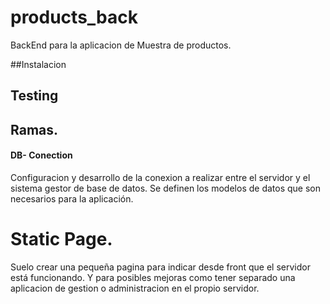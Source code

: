 # products_back

BackEnd para la aplicacion de Muestra de productos.

##Instalacion

## Testing

## Ramas.

#### DB- Conection

Configuracion y desarrollo de la conexion a realizar entre el servidor y el sistema gestor de base de datos.
Se definen los modelos de datos que son necesarios para la aplicación.

# Static Page.

Suelo crear una pequeña pagina para indicar desde front que el servidor está funcionando. Y para posibles mejoras como tener separado una aplicacion de gestion o administracion en el propio servidor.
